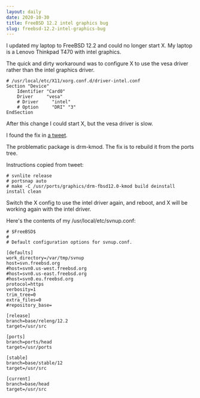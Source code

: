 ```yaml
---
layout: daily
date: 2020-10-30
title: FreeBSD 12.2 intel graphics bug
slug: freebsd-12.2-intel-graphics-bug
---
```


I updated my laptop to FreeBSD 12.2 and could no longer start X.
My laptop is a Lenovo Thinkpad T470 with intel graphics.

The quick and dirty workaround was to configure X to use the vesa driver
rather than the intel graphics driver.

```
# /usr/local/etc/X11/xorg.conf.d/driver-intel.conf
Section "Device"
    Identifier "Card0"
    Driver     "vesa"
    # Driver     "intel"
    # Option     "DRI" "3"
EndSection
```

After this change I could start X, but the vesa driver is slow.

I found the fix in [a tweet](https://twitter.com/vermaden/status/1321375859429773312).

The problematic package is drm-kmod. The fix is to rebuild it from the ports tree.

Instructions copied from tweet:
```
# svnlite release
# portsnap auto
# make -C /usr/ports/graphics/drm-fbsd12.0-kmod build deinstall install clean
```

Switch the X config to use the intel driver again, and reboot, and X will be working again
with the intel driver.

Here's the contents of my /usr/local/etc/svnup.conf:
```
# $FreeBSD$
#
# Default configuration options for svnup.conf.

[defaults]
work_directory=/var/tmp/svnup
host=svn.freebsd.org
#host=svn0.us-west.freebsd.org
#host=svn0.us-east.freebsd.org
#host=svn0.eu.freebsd.org
protocol=https
verbosity=1
trim_tree=0
extra_files=0
#repository_base=

[release]
branch=base/releng/12.2
target=/usr/src

[ports]
branch=ports/head
target=/usr/ports

[stable]
branch=base/stable/12
target=/usr/src

[current]
branch=base/head
target=/usr/src
```
